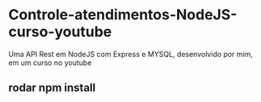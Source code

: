 # Controle-atendimentos-NodeJS-curso-youtube
Uma API Rest em NodeJS com Express e MYSQL, desenvolvido por mim, em um curso no youtube

## rodar npm install
